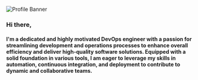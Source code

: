 ![Profile Banner](https://github.com/akshay-imanuel/akshay-imanuel/assets/84606629/2001a2af-ffa8-43a7-8831-bea7f26e92cf)

### Hi there,
####     I'm a dedicated and highly motivated DevOps engineer with a passion for streamlining development and operations processes to enhance overall efficiency and deliver high-quality software solutions. Equipped with a solid foundation in various tools, I am eager to leverage my skills in automation, continuous integration, and deployment to contribute to dynamic and collaborative teams.

<!--
**akshay-imanuel/akshay-imanuel** is a ✨ _special_ ✨ repository because its `README.md` (this file) appears on your GitHub profile.

Here are some ideas to get you started:

- 🔭 I’m currently working on ...
- 🌱 I’m currently learning ...
- 👯 I’m looking to collaborate on ...
- 🤔 I’m looking for help with ...
- 💬 Ask me about ...
- 📫 How to reach me: ...
- 😄 Pronouns: ...
- ⚡ Fun fact: ...
-->

